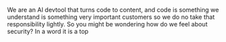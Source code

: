 We are an AI devtool that turns code to content, and code is something we understand is something very important customers so we do no take that responsibility lightly. So you might be wondering how do we feel about security? In a word it is a top
